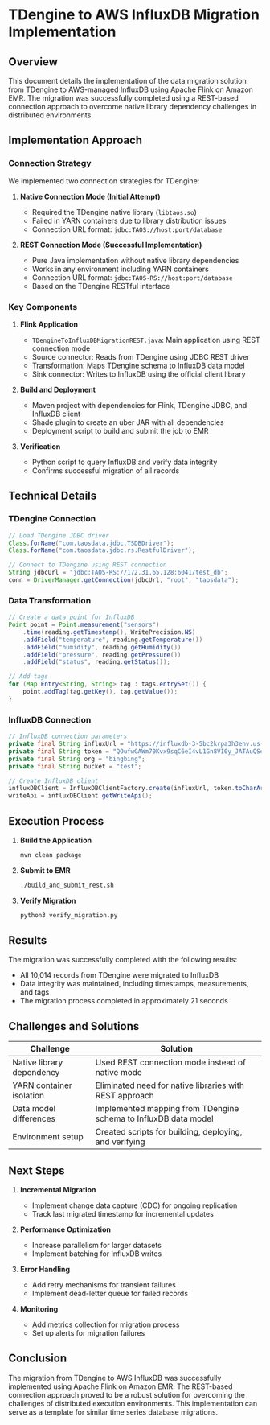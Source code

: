 # TDengine to AWS InfluxDB Migration Implementation

## Overview

This document details the implementation of the data migration solution from TDengine to AWS-managed InfluxDB using Apache Flink on Amazon EMR. The migration was successfully completed using a REST-based connection approach to overcome native library dependency challenges in distributed environments.

## Implementation Approach

### Connection Strategy

We implemented two connection strategies for TDengine:

1. **Native Connection Mode (Initial Attempt)**
   - Required the TDengine native library (`libtaos.so`)
   - Failed in YARN containers due to library distribution issues
   - Connection URL format: `jdbc:TAOS://host:port/database`

2. **REST Connection Mode (Successful Implementation)**
   - Pure Java implementation without native library dependencies
   - Works in any environment including YARN containers
   - Connection URL format: `jdbc:TAOS-RS://host:port/database`
   - Based on the TDengine RESTful interface

### Key Components

1. **Flink Application**
   - `TDengineToInfluxDBMigrationREST.java`: Main application using REST connection mode
   - Source connector: Reads from TDengine using JDBC REST driver
   - Transformation: Maps TDengine schema to InfluxDB data model
   - Sink connector: Writes to InfluxDB using the official client library

2. **Build and Deployment**
   - Maven project with dependencies for Flink, TDengine JDBC, and InfluxDB client
   - Shade plugin to create an uber JAR with all dependencies
   - Deployment script to build and submit the job to EMR

3. **Verification**
   - Python script to query InfluxDB and verify data integrity
   - Confirms successful migration of all records

## Technical Details

### TDengine Connection

```java
// Load TDengine JDBC driver
Class.forName("com.taosdata.jdbc.TSDBDriver");
Class.forName("com.taosdata.jdbc.rs.RestfulDriver");

// Connect to TDengine using REST connection
String jdbcUrl = "jdbc:TAOS-RS://172.31.65.128:6041/test_db";
conn = DriverManager.getConnection(jdbcUrl, "root", "taosdata");
```

### Data Transformation

```java
// Create a data point for InfluxDB
Point point = Point.measurement("sensors")
    .time(reading.getTimestamp(), WritePrecision.NS)
    .addField("temperature", reading.getTemperature())
    .addField("humidity", reading.getHumidity())
    .addField("pressure", reading.getPressure())
    .addField("status", reading.getStatus());

// Add tags
for (Map.Entry<String, String> tag : tags.entrySet()) {
    point.addTag(tag.getKey(), tag.getValue());
}
```

### InfluxDB Connection

```java
// InfluxDB connection parameters
private final String influxUrl = "https://influxdb-3-5bc2krpa3h3ehv.us-east-1.timestream-influxdb.amazonaws.com:8086";
private final String token = "QOufwGAWm70Kvx9sqC6eI4vL1Gn8VI0y_JATAuQSe_qOZisWotDcm8Jr40tf9vMTVEJj7Vl5pDkWtmUbkOXM-A==";
private final String org = "bingbing";
private final String bucket = "test";

// Create InfluxDB client
influxDBClient = InfluxDBClientFactory.create(influxUrl, token.toCharArray(), org, bucket);
writeApi = influxDBClient.getWriteApi();
```

## Execution Process

1. **Build the Application**
   ```bash
   mvn clean package
   ```

2. **Submit to EMR**
   ```bash
   ./build_and_submit_rest.sh
   ```

3. **Verify Migration**
   ```bash
   python3 verify_migration.py
   ```

## Results

The migration was successfully completed with the following results:
- All 10,014 records from TDengine were migrated to InfluxDB
- Data integrity was maintained, including timestamps, measurements, and tags
- The migration process completed in approximately 21 seconds

## Challenges and Solutions

| Challenge | Solution |
|-----------|----------|
| Native library dependency | Used REST connection mode instead of native mode |
| YARN container isolation | Eliminated need for native libraries with REST approach |
| Data model differences | Implemented mapping from TDengine schema to InfluxDB data model |
| Environment setup | Created scripts for building, deploying, and verifying |

## Next Steps

1. **Incremental Migration**
   - Implement change data capture (CDC) for ongoing replication
   - Track last migrated timestamp for incremental updates

2. **Performance Optimization**
   - Increase parallelism for larger datasets
   - Implement batching for InfluxDB writes

3. **Error Handling**
   - Add retry mechanisms for transient failures
   - Implement dead-letter queue for failed records

4. **Monitoring**
   - Add metrics collection for migration process
   - Set up alerts for migration failures

## Conclusion

The migration from TDengine to AWS InfluxDB was successfully implemented using Apache Flink on Amazon EMR. The REST-based connection approach proved to be a robust solution for overcoming the challenges of distributed execution environments. This implementation can serve as a template for similar time series database migrations.
